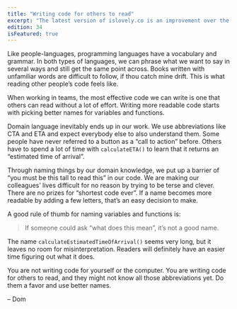 ```yaml
---
title: "Writing code for others to read"
excerpt: "The latest version of islovely.co is an improvement over the previous one, not a completely different thing."
edition: 34
isFeatured: true
---
```

Like people-languages, programming languages have a vocabulary and grammar. In both types of languages, we can phrase what we want to say in several ways and still get the same point across. Books written with unfamiliar words are difficult to follow, if thou catch mine drift. This is what reading other people’s code feels like.

When working in teams, the most effective code we can write is one that others can read without a lot of effort. Writing more readable code starts with picking better names for variables and functions.

Domain language inevitably ends up in our work. We use abbreviations like CTA and ETA and expect everybody else to also understand them. Some people have never referred to a button as a “call to action” before. Others have to spend a lot of time with `calculateETA()` to learn that it returns an “estimated time of arrival”.

Through naming things by our domain knowledge, we put up a barrier of “you must be this tall to read this” in our code. We are making our colleagues’ lives difficult for no reason by trying to be terse and clever. There are no prizes for “shortest code ever”. If a name becomes more readable by adding a few letters, that’s an easy decision to make.

A good rule of thumb for naming variables and functions is:

> If someone could ask “what does this mean”, it’s not a good name.

The name `calculateEstimatedTimeOfArrival()` seems very long, but it leaves no room for misinterpretation. Readers will definitely have an easier time figuring out what it does.

You are not writing code for yourself or the computer. You are writing code for others to read, and they might not know all those abbreviations yet. Do them a favor and use better names.

– Dom
